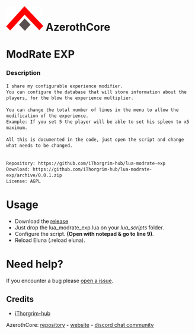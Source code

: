# ![logo](https://raw.githubusercontent.com/azerothcore/azerothcore.github.io/master/images/logo-github.png) AzerothCore

# ModRate EXP

### Description

	I share my configurable experience modifier.
	You can configure the database that will store information about the players, for the blow the experience multiplier.

	You can change the total number of lines in the menu to allow the modification of the experience.
	Example: If you set 5 the player will be able to set his spleen to x5 maximum.

	All this is documented in the code, just open the script and change what needs to be changed.


    Repository: https://github.com/iThorgrim-hub/lua-modrate-exp
    Download: https://github.com/iThorgrim-hub/lua-modrate-exp/archive/0.0.1.zip
    License: AGPL


# Usage

- Download the [release](https://github.com/iThorgrim-hub/lua-modrate-exp/archive/0.0.1.zip)
- Just drop the lua_modrate_exp.lua on your *lua_scripts* folder.
- Configure the script. **(Open with notepad & go to line 9)**.
- Reload Eluna (.reload eluna).

# Need help?

If you encounter a bug please [open a issue](https://github.com/azerothcore/mod-arac/issues/new).
     

## Credits

* [iThorgrim-hub](https://github.com/iThorgrim-hub)

AzerothCore: [repository](https://github.com/azerothcore) - [website](http://azerothcore.org/) - [discord chat community](https://discord.gg/PaqQRkd)
